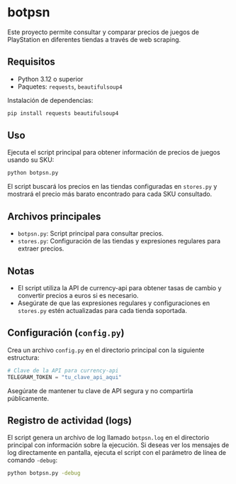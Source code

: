 # botpsn

Este proyecto permite consultar y comparar precios de juegos de PlayStation en diferentes tiendas a través de web scraping.

## Requisitos
- Python 3.12 o superior
- Paquetes: `requests`, `beautifulsoup4`

Instalación de dependencias:
```bash
pip install requests beautifulsoup4
```

## Uso
Ejecuta el script principal para obtener información de precios de juegos usando su SKU:

```bash
python botpsn.py
```

El script buscará los precios en las tiendas configuradas en `stores.py` y mostrará el precio más barato encontrado para cada SKU consultado.

## Archivos principales
- `botpsn.py`: Script principal para consultar precios.
- `stores.py`: Configuración de las tiendas y expresiones regulares para extraer precios.

## Notas
- El script utiliza la API de currency-api para obtener tasas de cambio y convertir precios a euros si es necesario.
- Asegúrate de que las expresiones regulares y configuraciones en `stores.py` estén actualizadas para cada tienda soportada.

## Configuración (`config.py`)

Crea un archivo `config.py` en el directorio principal con la siguiente estructura:

```python
# Clave de la API para currency-api
TELEGRAM_TOKEN = "tu_clave_api_aqui"
```

Asegúrate de mantener tu clave de API segura y no compartirla públicamente.

## Registro de actividad (logs)

El script genera un archivo de log llamado `botpsn.log` en el directorio principal con información sobre la ejecución. Si deseas ver los mensajes de log directamente en pantalla, ejecuta el script con el parámetro de línea de comando `-debug`:

```bash
python botpsn.py -debug
```